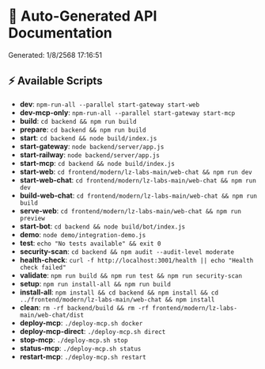 # 📖 Auto-Generated API Documentation

Generated: 1/8/2568 17:16:51

## ⚡ Available Scripts

- **dev**: `npm-run-all --parallel start-gateway start-web`
- **dev-mcp-only**: `npm-run-all --parallel start-gateway start-mcp`
- **build**: `cd backend && npm run build`
- **prepare**: `cd backend && npm run build`
- **start**: `cd backend && node build/index.js`
- **start-gateway**: `node backend/server/app.js`
- **start-railway**: `node backend/server/app.js`
- **start-mcp**: `cd backend && node build/index.js`
- **start-web**: `cd frontend/modern/lz-labs-main/web-chat && npm run dev`
- **start-web-chat**: `cd frontend/modern/lz-labs-main/web-chat && npm run dev`
- **build-web-chat**: `cd frontend/modern/lz-labs-main/web-chat && npm run build`
- **serve-web**: `cd frontend/modern/lz-labs-main/web-chat && npm run preview`
- **start-bot**: `cd backend && node build/bot/index.js`
- **demo**: `node demo/integration-demo.js`
- **test**: `echo "No tests available" && exit 0`
- **security-scan**: `cd backend && npm audit --audit-level moderate`
- **health-check**: `curl -f http://localhost:3001/health || echo "Health check failed"`
- **validate**: `npm run build && npm run test && npm run security-scan`
- **setup**: `npm run install-all && npm run build`
- **install-all**: `npm install && cd backend && npm install && cd ../frontend/modern/lz-labs-main/web-chat && npm install`
- **clean**: `rm -rf backend/build && rm -rf frontend/modern/lz-labs-main/web-chat/dist`
- **deploy-mcp**: `./deploy-mcp.sh docker`
- **deploy-mcp-direct**: `./deploy-mcp.sh direct`
- **stop-mcp**: `./deploy-mcp.sh stop`
- **status-mcp**: `./deploy-mcp.sh status`
- **restart-mcp**: `./deploy-mcp.sh restart`

